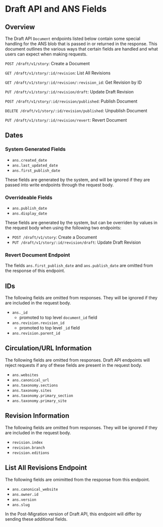 # Draft API and ANS Fields

## Overview

The Draft API `Document` endpoints listed below contain some special handling for the ANS blob that is passed in or returned in the response. This document outlines the various ways that certain fields are handled and what users can expect when making requests.

`POST /draft/v1/story`: Create a Document

`GET /draft/v1/story/:id/revision`: List All Revisions

`GET /draft/v1/story/:id/revision/:revision_id`: Get Revision by ID

`PUT /draft/v1/story/:id/revision/draft`: Update Draft Revision

`POST /draft/v1/story/:id/revision/published`: Publish Document

`DELETE /draft/v1/story/:id/revision/published`: Unpublish Document

`PUT /draft/v1/story/:id/revision/revert`: Revert Document

## Dates

### System Generated Fields
- `ans.created_date`
- `ans.last_updated_date`
- `ans.first_publish_date`

These fields are generated by the system, and will be ignored if they are passed into write endpoints through the request body.

### Overrideable Fields
- `ans.publish_date`
- `ans.display_date`

These fields are generated by the system, but can be overriden by values in the request body when using the following two endpoints:
- `POST /draft/v1/story`: Create a Document
- `PUT /draft/v1/story/:id/revision/draft`: Update Draft Revision

### Revert Document Endpoint

The fields `ans.first_publish_date` and `ans.publish_date` are omitted from the response of this endpoint.

## IDs

The following fields are omitted from responses. They will be ignored if they are included in the request body.
- `ans._id`
    - promoted to top level `document_id` field
- `ans.revision.revision_id`
    - promoted to top level `_id` field
- `ans.revision.parent_id`

## Circulation/URL Information

The following fields are omitted from responses. Draft API endpoints will reject requests if any of these fields are present in the request body.
- `ans.websites`
- `ans.canonical_url`
- `ans.taxonomy.sections`
- `ans.taxonomy.sites`
- `ans.taxonomy.primary_section`
- `ans.taxonomy.primary_site`

## Revision Information

The following fields are omitted from responses. They will be ignored if they are included in the request body.
- `revision.index`
- `revision.branch`
- `revision.editions`

## List All Revisions Endpoint

The following fields are omimitted from the response from this endpoint.
- `ans.canonical_website`
- `ans.owner.id`
- `ans.version`
- `ans.slug`

In the Post-Migration version of Draft API, this endpoint will differ by sending these additional fields.
